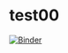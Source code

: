 # test00
[![Binder](https://mybinder.org/badge_logo.svg)](https://mybinder.org/v2/gh/donatagiglio/test00/HEAD)
